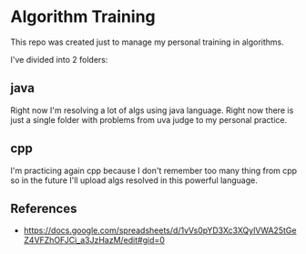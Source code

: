 # Algorithm Training

This repo was created just to manage my personal training in algorithms.

I've divided into 2 folders:

## java 

Right now I'm resolving a lot of algs using java language. Right now there is just a single folder with problems from uva judge to my personal practice.

## cpp

I'm practicing again cpp because I don't remember too many thing from cpp so in the future I'll upload algs resolved in this powerful language.

## References

- https://docs.google.com/spreadsheets/d/1vVs0pYD3Xc3XQylVWA25tGeZ4VFZhOFJCi_a3JzHazM/edit#gid=0
